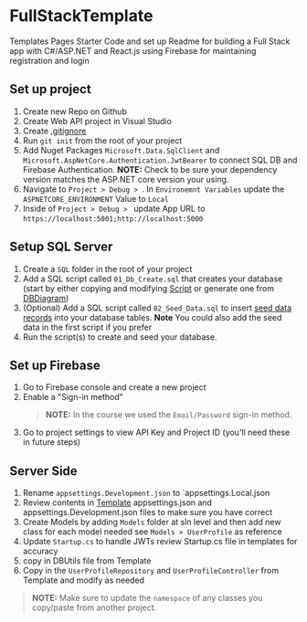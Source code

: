 # FullStackTemplate
Templates Pages Starter Code and set up Readme for building a Full Stack app with C#/ASP.NET and React.js using Firebase for maintaining registration and login


## Set up project

1. Create new Repo on Github
1. Create Web API project in Visual Studio
1. Create [.gitignore](https://github.com/MandasK/FullStackTemplate/blob/main/.gitignore)
1. Run `git init` from the root of your project
1. Add Nuget Packages `Microsoft.Data.SqlClient` and `Microsoft.AspNetCore.Authentication.JwtBearer` to connect SQL DB and Firebase Authentication.
    **NOTE:** Check to be sure your dependency version matches the ASP.NET core version your using.
1. Navigate to `Project > Debug > `. In `Environemnt Variables` update the `ASPNETCORE_ENVIRONMENT` Value to `Local`	
1. Inside of `Project > Debug > ` update App URL to `https://localhost:5001;http://localhost:5000`

## Setup SQL Server
1. Create a `SQL` folder in the root of your project
1. Add a SQL script called `01_Db_Create.sql` that creates your database (start by either copying and modifying [Script](https://github.com/MandasK/FullStackTemplate/blob/main/01_Db_Create.sql) or generate one from [DBDiagram](https://dbdiagram.io/))
1. (Optional) Add a SQL script called  `02_Seed_Data.sql` to insert [seed data records](https://github.com/MandasK/FullStackTemplate/blob/main/02_Seed_Data.sql) into your database tables. **Note** You could also add the seed data in the first script if you prefer
1. Run the script(s) to create and seed your database.

## Set up Firebase

1. Go to Firebase console and create a new project
1. Enable a "Sign-in method"
    > **NOTE:** In the course we used the `Email/Password` sign-in method.
1. Go to project settings to view API Key and Project ID (you'll need these in future steps)

## Server Side

1. Rename `appsettings.Development.json` to `appsettings.Local.json
1. Review contents in [Template]() appsettings.json and appsettings.Development.json files to make sure you have correct
1. Create Models by adding `Models` folder at sln level and then add new class for each model needed see `Models > UserProfile` as reference
1. Update `Startup.cs` to handle JWTs review Startup.cs file in templates for accuracy
1. copy in DBUtils file from Template
1. Copy in the `UserProfileRepository` and `UserProfileController` from Template and modify as needed

> **NOTE:** Make sure to update the `namespace` of any classes you copy/paste from another project.
